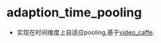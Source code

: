 # adaption_time_pooling
- 实现在时间维度上自适应pooling,基于[video_caffe](https://github.com/chuckcho/video-caffe).
